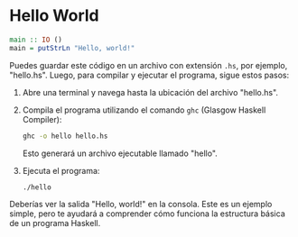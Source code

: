 # Hello World

```haskell
main :: IO ()
main = putStrLn "Hello, world!"
```

Puedes guardar este código en un archivo con extensión `.hs`, por ejemplo, "hello.hs". Luego, para compilar y ejecutar el programa, sigue estos pasos:

1. Abre una terminal y navega hasta la ubicación del archivo "hello.hs".
2. Compila el programa utilizando el comando `ghc` (Glasgow Haskell Compiler):

   ```bash
   ghc -o hello hello.hs
   ```

   Esto generará un archivo ejecutable llamado "hello".
   
3. Ejecuta el programa:

   ```bash
   ./hello
   ```

Deberías ver la salida "Hello, world!" en la consola. Este es un ejemplo simple, pero te ayudará a comprender cómo funciona la estructura básica de un programa Haskell.